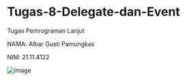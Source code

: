 # Tugas-8-Delegate-dan-Event
Tugas Pemrograman Lanjut
 
NAMA: Albar Gusti Pamungkas
 
NIM: 21.11.4122

![image](https://user-images.githubusercontent.com/119717238/205645234-fe7c319d-7a62-48e0-b8ab-43913f0353e1.png)
